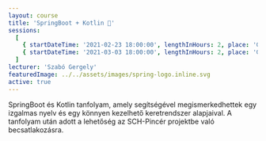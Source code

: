 ```yaml
---
layout: course
title: 'SpringBoot + Kotlin 🍃'
sessions:
  [
    { startDateTime: '2021-02-23 18:00:00', lengthInHours: 2, place: 'Google Meet' },
    { startDateTime: '2021-03-03 18:00:00', lengthInHours: 2, place: 'Google Meet' }
  ]
lecturer: 'Szabó Gergely'
featuredImage: ../../assets/images/spring-logo.inline.svg
active: true
---
```


SpringBoot és Kotlin tanfolyam, amely segítségével megismerkedhettek egy izgalmas nyelv és egy könnyen kezelhető keretrendszer alapjaival. A tanfolyam után adott a lehetőség az SCH-Pincér projektbe való becsatlakozásra.
